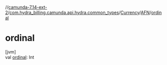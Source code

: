 //[camunda-7.14-ext-2](../../../../index.md)/[com.hydra_billing.camunda.api.hydra.common_types](../../index.md)/[Currency](../index.md)/[AFN](index.md)/[ordinal](ordinal.md)

# ordinal

[jvm]\
val [ordinal](ordinal.md): Int
